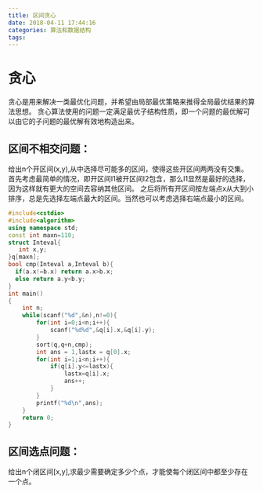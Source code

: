 ```yaml
---
title: 区间贪心
date: 2018-04-11 17:44:16
categories: 算法和数据结构
tags: 
---
```

# 贪心
  贪心是用来解决一类最优化问题，并希望由局部最优策略来推得全局最优结果的算法思想。
  贪心算法使用的问题一定满足最优子结构性质，即一个问题的最优解可以由它的子问题的最优解有效地构造出来。
## 区间不相交问题：
  给出n个开区间(x,y),从中选择尽可能多的区间，使得这些开区间两两没有交集。
  首先考虑最简单的情况，即开区间I1被开区间I2包含，那么I1显然是最好的选择，因为这样就有更大的空间去容纳其他区间。
  之后将所有开区间按左端点x从大到小排序，总是先选择左端点最大的区间。当然也可以考虑选择右端点最小的区间。
```cpp
#include<cstdio>
#include<algorithm>
using namespace std;
const int maxn=110;
struct Inteval{
   int x,y;
}q[maxn];
bool cmp(Inteval a,Inteval b){
  if(a.x!=b.x) return a.x>b.x;
  else return a.y<b.y;
}
int main()
{
    int n;
    while(scanf("%d",&n),n!=0){
        for(int i=0;i<n;i++){
            scanf("%d%d",&q[i].x,&q[i].y);
        }
        sort(q,q+n,cmp);
        int ans = 1,lastx = q[0].x;
        for(int i=1;i<n;i++){
            if(q[i].y<=lastx){
                lastx=q[i].x;
                ans++;
            }
        }
        printf("%d\n",ans);
    }
    return 0;
}
```
## 区间选点问题：
  给出n个闭区间[x,y],求最少需要确定多少个点，才能使每个闭区间中都至少存在一个点。

